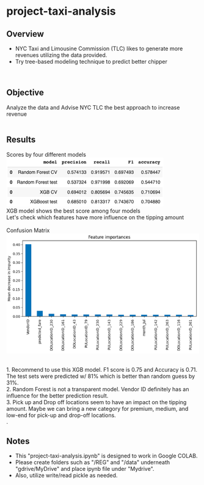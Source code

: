 # project-taxi-analysis

## Overview<br>
* NYC Taxi and Limousine Commission (TLC) likes to generate more revenues utilizing the data provided.<br>
* Try tree-based modeling technique to predict better chipper<br>
<br>

## Objective<br>
  Analyze the data and Advise NYC TLC the best approach to increase revenue<br>
<br>
## Results<br>
Scores by four different models<br>
![table 1](/assets/table_1.png)<br>
XGB model shows the best score among four models<br>
Let's check which features have more influence on the tipping amount<br>
<br>
Confusion Matrix<br>
![graph 2](/assets/graph_2.png)<br>

 <br>
1. Recommend to use this XGB model. F1 score is 0.75 and Accuracy is 0.71. The test sets were predicted w/ 81% which is better than random guess by 31%.<br>
2. Random Forest is not a transparent model. Vendor ID definitely has an influence for the better prediction result.<br>
3. Pick up and Drop off locations seem to have an impact on the tipping amount. Maybe we can bring a new category for premium, medium, and low-end for pick-up and drop-off locations.<br>
.<br>

## Notes<br>
* This "project-taxi-analysis.ipynb" is designed to work in Google COLAB.<br>
* Please create folders such as "/REG" and "/data" underneath "gdrive/MyDrive" and place ipynb file under "Mydrive".<br>
* Also, utilize write/read pickle as needed.<br>
<br>
